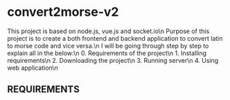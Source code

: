 # convert2morse-v2
This project is based on node.js, vue.js and socket.io\n
Purpose of this project is to create a both frontend and backend application to convert latin to morse code and vice versa.\n
I will be going through step by step to explain all in the below:\n
    0. Requirements of the project\n
    1. Installing requirements\n
    2. Downloading the project\n
    3. Running server\n
    4. Using web application\n

## REQUIREMENTS ##
